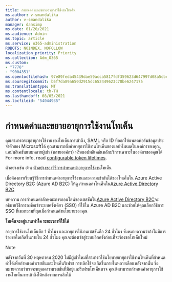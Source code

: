 ```yaml
---
title: กําหนดค่าและขยายอายุการใช้งานโทเค็น
ms.author: v-smandalika
author: v-smandalika
manager: dansimp
ms.date: 01/20/2021
ms.audience: Admin
ms.topic: article
ms.service: o365-administration
ROBOTS: NOINDEX, NOFOLLOW
localization_priority: Priority
ms.collection: Adm_O365
ms.custom:
- "7778"
- "9004351"
ms.openlocfilehash: 97e89feda45439dae59acca5817fdf359623d647997d08a5cbe4a6314fa6db3a
ms.sourcegitcommit: b5f7da89a650d2915dc652449623c78be6247175
ms.translationtype: MT
ms.contentlocale: th-TH
ms.lasthandoff: 08/05/2021
ms.locfileid: "54044935"
---
```

# <a name="configure-and-extend-token-lifetimes"></a>กําหนดค่าและขยายอายุการใช้งานโทเค็น

คุณสามารถระบุอายุการใช้งานของโทเค็นการเข้าถึง, SAML หรือ ID ที่ออกให้แพลตฟอร์มข้อมูลประจําตัวของ Microsoftได้ คุณสามารถตั้งค่าอายุการใช้งานโทเค็นของแอปทั้งหมดในองค์กรของคุณ, แอปพลิเคชันแบบหลายผู้เช่า (หลายองค์กร) หรือแอปพลิเคชันหลักบริการเฉพาะในองค์กรของคุณได้ For more info, read [configurable token lifetimes](https://docs.microsoft.com/azure/active-directory/develop/active-directory-configurable-token-lifetimes).

ตัวอย่างเช่น อ่าน [ตัวอย่างของวิธีการกําหนดค่าอายุการใช้งาน](https://docs.microsoft.com/azure/active-directory/develop/configure-token-lifetimes)โทเค็น

เมื่อต้องการเรียนรู้วิธีการกําหนดค่าอายุการใช้งานและความเข้ากันได้ของโทเค็นใน Azure Active Directory B2C (Azure AD B2C) ให้ดู กําหนดค่าโทเค็นใน[Azure Active Directory B2C](https://docs.microsoft.com/azure/active-directory-b2c/configure-tokens?pivots=b2c-user-flow)

บทความ การกําหนดค่าลักษณะการออนไลน์ของเซสชันใน[Azure Active Directory B2C](https://docs.microsoft.com/azure/active-directory-b2c/session-behavior?pivots=b2c-user-flow)จะอธิบายวิธีการลงชื่อเข้าระบบครั้งเดียว (SSO) ที่ใช้ใน Azure AD B2C และช่วยให้คุณเลือกวิธีการ SSO ที่เหมาะสมที่สุดเมื่อกําหนดค่านโยบายของคุณ

**โทเค็นจะอยู่นานเท่าใด ระยะเวลาที่ใช้ได้**

อายุการใช้งานโทเค็นคือ 1 ชั่วโมง และอายุการใช้งานเซสชันคือ 24 ชั่วโมง ซึ่งหมายความว่าถ้าไม่มีการร้องขอใดเกิดขึ้นภายใน 24 ชั่วโมง คุณจะต้องเข้าสู่ระบบอีกครั้งก่อนที่จะร้องขอโทเค็นใหม่

> [!NOTE]
> หลังจากวันที่ 30 พฤษภาคม 2020 ไม่มีผู้เช่าใหม่ที่สามารถใช้นโยบายอายุการใช้งานโทเค็นที่กําหนดค่าได้เพื่อกําหนดค่าเซสชันและโทเค็นรีเฟรช การเลิกใช้จะเกิดขึ้นภายในหลายเดือนหลังจากนั้น ซึ่งหมายความว่าเราจะหยุดเคารพเซสชันที่มีอยู่และรีเฟรชโทเค็นตวจ คุณยังสามารถกําหนดค่าอายุการใช้งานโทเค็นการเข้าถึงได้หลังจากการเลิกใช้






